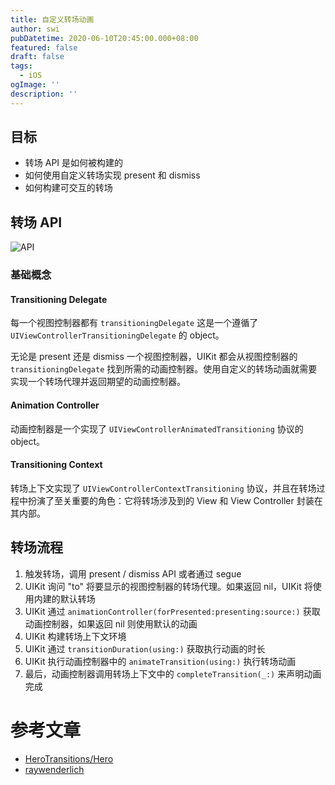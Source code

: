```yaml
---
title: 自定义转场动画
author: swi
pubDatetime: 2020-06-10T20:45:00.000+08:00
featured: false
draft: false
tags:
  - iOS
ogImage: ''
description: ''
---
```


## 目标

- 转场 API 是如何被构建的
- 如何使用自定义转场实现 present 和 dismiss
- 如何构建可交互的转场

## 转场 API

![API](https://koenig-media.raywenderlich.com/uploads/2015/07/parts.001.jpg)

### 基础概念

#### Transitioning Delegate

每一个视图控制器都有 `transitioningDelegate` 这是一个遵循了 `UIViewControllerTransitioningDelegate` 的 object。

无论是 present 还是 dismiss 一个视图控制器，UIKit 都会从视图控制器的 `transitioningDelegate` 找到所需的动画控制器。使用自定义的转场动画就需要实现一个转场代理并返回期望的动画控制器。

#### Animation Controller

动画控制器是一个实现了 `UIViewControllerAnimatedTransitioning` 协议的 object。

#### Transitioning Context

转场上下文实现了 `UIViewControllerContextTransitioning` 协议，并且在转场过程中扮演了至关重要的角色：它将转场涉及到的 View 和 View Controller 封装在其内部。

## 转场流程

1. 触发转场，调用 present / dismiss API 或者通过 segue
2. UIKit 询问 "to" 将要显示的视图控制器的转场代理。如果返回 nil，UIKit 将使用内建的默认转场
3. UIKit 通过 `animationController(forPresented:presenting:source:)` 获取动画控制器，如果返回 nil 则使用默认的动画
4. UIKit 构建转场上下文环境
5. UIKit 通过 `transitionDuration(using:)` 获取执行动画的时长
6. UIKit 执行动画控制器中的 `animateTransition(using:)` 执行转场动画
7. 最后，动画控制器调用转场上下文中的 `completeTransition(_:)` 来声明动画完成

# 参考文章

- [HeroTransitions/Hero](https://github.com/HeroTransitions/Hero)
- [raywenderlich](https://www.raywenderlich.com/322-custom-uiviewcontroller-transitions-getting-started)
